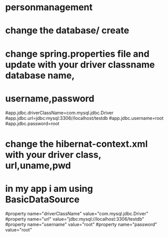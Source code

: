 # personmanagement
# change the database/ create
# change spring.properties file and update with your driver classname database name,
# username,password
#app.jdbc.driverClassName=com.mysql.jdbc.Driver
#app.jdbc.url=jdbc:mysql:3306//localhost/testdb
#app.jdbc.username=root
#app.jdbc.password=root


# change the hibernat-context.xml with your driver class, url,uname,pwd
# in my app i am using BasicDataSource

#property name="driverClassName" value="com.mysql.jdbc.Driver"
#property name="url" value="jdbc:mysql://localhost:3306/testdb"
#property name="username" value="root"
#property name="password" value="root"